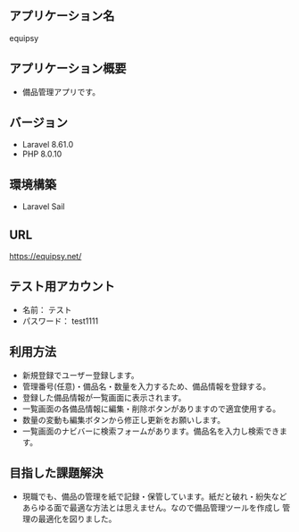 ## アプリケーション名

equipsy

## アプリケーション概要

-   備品管理アプリです。

## バージョン

-   Laravel 8.61.0
-   PHP 8.0.10

## 環境構築

-   Laravel Sail

## URL
https://equipsy.net/
## テスト用アカウント

- 名前： テスト
- パスワード： test1111

## 利用方法

-   新規登録でユーザー登録します。
-   管理番号(任意)・備品名・数量を入力するため、備品情報を登録する。
-   登録した備品情報が一覧画面に表示されます。
-   一覧画面の各備品情報に編集・削除ボタンがありますので適宜使用する。
-   数量の変動も編集ボタンから修正し更新をお願いします。
-   一覧画面のナビバーに検索フォームがあります。備品名を入力し検索できます。

## 目指した課題解決

-   現職でも、備品の管理を紙で記録・保管しています。紙だと破れ・紛失など
    あらゆる面で最適な方法とは思えません。なので備品管理ツールを作成し
    管理の最適化を図りました。


